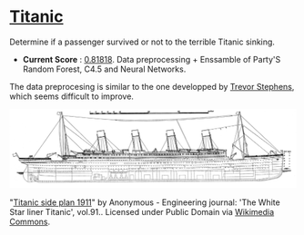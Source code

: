 # [Titanic](http://www.kaggle.com/c/titanic-gettingStarted)

Determine if a passenger survived or not to the terrible Titanic sinking.

- **Current Score** : [0.81818](http://www.kaggle.com/users/231200/andreshp).  Data preprocessing + Enssamble of Party'S Random Forest, C4.5 and Neural Networks.

The data preprocesing is similar to the one developped by [Trevor Stephens](http://trevorstephens.com/post/72916401642/titanic-getting-started-with-r), which seems difficult to improve.

![](https://github.com/andreshp/Kaggle/blob/master/Titanic/Images/Titanic_side_plan_1911.png)

"<a href="http://commons.wikimedia.org/wiki/File:Titanic_side_plan_1911.png#/media/File:Titanic_side_plan_1911.png">Titanic side plan 1911</a>" by Anonymous - Engineering journal: 'The White Star liner Titanic', vol.91.. Licensed under Public Domain via <a href="//commons.wikimedia.org/wiki/">Wikimedia Commons</a>.
